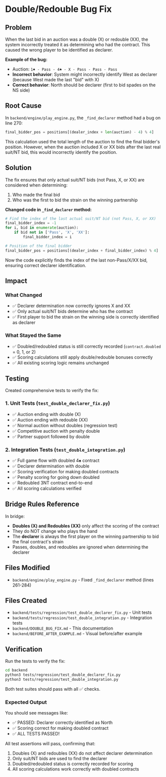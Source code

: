 # Double/Redouble Bug Fix

## Problem

When the last bid in an auction was a double (X) or redouble (XX), the system incorrectly treated it as determining who had the contract. This caused the wrong player to be identified as declarer.

**Example of the bug:**
- Auction: `1♠ - Pass - 4♠ - X - Pass - Pass - Pass`
- **Incorrect behavior**: System might incorrectly identify West as declarer (because West made the last "bid" with X)
- **Correct behavior**: North should be declarer (first to bid spades on the NS side)

## Root Cause

In `backend/engine/play_engine.py`, the `_find_declarer` method had a bug on line 270:

```python
final_bidder_pos = positions[(dealer_index + len(auction) - 4) % 4]
```

This calculation used the total length of the auction to find the final bidder's position. However, when the auction included X or XX bids after the last real suit/NT bid, this would incorrectly identify the position.

## Solution

The fix ensures that only actual suit/NT bids (not Pass, X, or XX) are considered when determining:
1. Who made the final bid
2. Who was the first to bid the strain on the winning partnership

**Changed code in `_find_declarer` method:**

```python
# Find the index of the last actual suit/NT bid (not Pass, X, or XX)
final_bidder_index = -1
for i, bid in enumerate(auction):
    if bid not in ['Pass', 'X', 'XX']:
        final_bidder_index = i

# Position of the final bidder
final_bidder_pos = positions[(dealer_index + final_bidder_index) % 4]
```

Now the code explicitly finds the index of the last non-Pass/X/XX bid, ensuring correct declarer identification.

## Impact

### What Changed
- ✅ Declarer determination now correctly ignores X and XX
- ✅ Only actual suit/NT bids determine who has the contract
- ✅ First player to bid the strain on the winning side is correctly identified as declarer

### What Stayed the Same
- ✅ Doubled/redoubled status is still correctly recorded (`contract.doubled` = 0, 1, or 2)
- ✅ Scoring calculations still apply double/redouble bonuses correctly
- ✅ All existing scoring logic remains unchanged

## Testing

Created comprehensive tests to verify the fix:

### 1. Unit Tests (`test_double_declarer_fix.py`)
- ✅ Auction ending with double (X)
- ✅ Auction ending with redouble (XX)
- ✅ Normal auction without doubles (regression test)
- ✅ Competitive auction with penalty double
- ✅ Partner support followed by double

### 2. Integration Tests (`test_double_integration.py`)
- ✅ Full game flow with doubled 4♠ contract
- ✅ Declarer determination with double
- ✅ Scoring verification for making doubled contracts
- ✅ Penalty scoring for going down doubled
- ✅ Redoubled 3NT contract end-to-end
- ✅ All scoring calculations verified

## Bridge Rules Reference

In bridge:
- **Doubles (X) and Redoubles (XX)** only affect the scoring of the contract
- They do NOT change who plays the hand
- The **declarer** is always the first player on the winning partnership to bid the final contract's strain
- Passes, doubles, and redoubles are ignored when determining the declarer

## Files Modified

- `backend/engine/play_engine.py` - Fixed `_find_declarer` method (lines 261-284)

## Files Created

- `backend/tests/regression/test_double_declarer_fix.py` - Unit tests
- `backend/tests/regression/test_double_integration.py` - Integration tests
- `backend/DOUBLE_BUG_FIX.md` - This documentation
- `backend/BEFORE_AFTER_EXAMPLE.md` - Visual before/after example

## Verification

Run the tests to verify the fix:

```bash
cd backend
python3 tests/regression/test_double_declarer_fix.py
python3 tests/regression/test_double_integration.py
```

Both test suites should pass with all ✅ checks.

### Expected Output

You should see messages like:
- ✅ PASSED: Declarer correctly identified as North
- ✅ Scoring correct for making doubled contract
- ✅ ALL TESTS PASSED!

All test assertions will pass, confirming that:
1. Doubles (X) and redoubles (XX) do not affect declarer determination
2. Only suit/NT bids are used to find the declarer
3. Doubled/redoubled status is correctly recorded for scoring
4. All scoring calculations work correctly with doubled contracts
